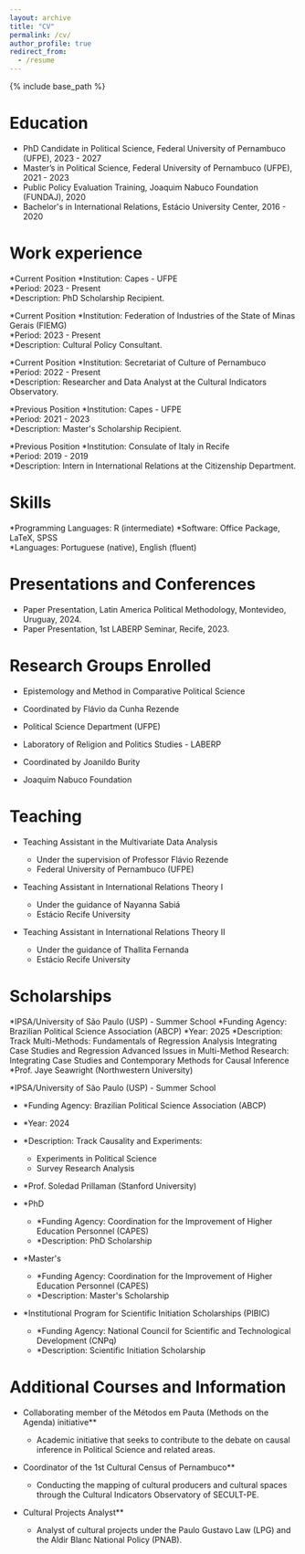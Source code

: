 ```yaml
---
layout: archive
title: "CV"
permalink: /cv/
author_profile: true
redirect_from:
  - /resume
---
```


{% include base_path %}

# Education
* PhD Candidate in Political Science, Federal University of Pernambuco (UFPE), 2023 - 2027
* Master’s in Political Science, Federal University of Pernambuco (UFPE), 2021 - 2023
* Public Policy Evaluation Training, Joaquim Nabuco Foundation (FUNDAJ), 2020
* Bachelor's in International Relations, Estácio University Center, 2016 - 2020

# Work experience
*Current Position
*Institution: Capes - UFPE  
*Period: 2023 - Present  
*Description: PhD Scholarship Recipient.

*Current Position
*Institution: Federation of Industries of the State of Minas Gerais (FIEMG)  
*Period: 2023 - Present  
*Description: Cultural Policy Consultant.

*Current Position
*Institution: Secretariat of Culture of Pernambuco  
*Period: 2022 - Present  
*Description: Researcher and Data Analyst at the Cultural Indicators Observatory.

*Previous Position
*Institution: Capes - UFPE  
*Period: 2021 - 2023  
*Description: Master's Scholarship Recipient.

*Previous Position
*Institution: Consulate of Italy in Recife  
*Period: 2019 - 2019  
*Description: Intern in International Relations at the Citizenship Department.

# Skills
*Programming Languages: R (intermediate) 
*Software: Office Package, LaTeX, SPSS  
*Languages: Portuguese (native), English (fluent)

# Presentations and Conferences
- Paper Presentation, Latin America Political Methodology, Montevideo, Uruguay, 2024.
- Paper Presentation, 1st LABERP Seminar, Recife, 2023.

# Research Groups Enrolled
- Epistemology and Method in Comparative Political Science
 - Coordinated by Flávio da Cunha Rezende
 - Political Science Department (UFPE)
  
- Laboratory of Religion and Politics Studies - LABERP
 - Coordinated by Joanildo Burity
 - Joaquim Nabuco Foundation
  
# Teaching
- Teaching Assistant in the Multivariate Data Analysis
  - Under the supervision of Professor Flávio Rezende
  - Federal University of Pernambuco (UFPE)
  
- Teaching Assistant in International Relations Theory I
  - Under the guidance of Nayanna Sabiá
  - Estácio Recife University
 
- Teaching Assistant in International Relations Theory II
  - Under the guidance of Thallita Fernanda
  - Estácio Recife University

# Scholarships
*IPSA/University of São Paulo (USP) - Summer School
  *Funding Agency: Brazilian Political Science Association (ABCP)
  *Year: 2025
  *Description: Track Multi-Methods:
  Fundamentals of Regression Analysis
   Integrating Case Studies and Regression
   Advanced Issues in Multi-Method Research: Integrating Case Studies and Contemporary Methods for Causal Inference
  *Prof. Jaye Seawright (Northwestern University)


*IPSA/University of São Paulo (USP) - Summer School
  - *Funding Agency: Brazilian Political Science Association (ABCP)
  - *Year: 2024
  - *Description: Track Causality and Experiments:
    - Experiments in Political Science
    - Survey Research Analysis
  - *Prof. Soledad Prillaman (Stanford University)


- *PhD
  - *Funding Agency: Coordination for the Improvement of Higher Education Personnel (CAPES)
  - *Description: PhD Scholarship


- *Master's
  - *Funding Agency: Coordination for the Improvement of Higher Education Personnel (CAPES)
  - *Description: Master's Scholarship


- *Institutional Program for Scientific Initiation Scholarships (PIBIC)
  - *Funding Agency: National Council for Scientific and Technological Development (CNPq)
  - *Description: Scientific Initiation Scholarship

  
# Additional Courses and Information
- Collaborating member of the Métodos em Pauta (Methods on the Agenda) initiative**
  - Academic initiative that seeks to contribute to the debate on causal inference in Political Science and related areas.

- Coordinator of the 1st Cultural Census of Pernambuco**
  - Conducting the mapping of cultural producers and cultural spaces through the Cultural Indicators Observatory of SECULT-PE.
 
- Cultural Projects Analyst**
  - Analyst of cultural projects under the Paulo Gustavo Law (LPG) and the Aldir Blanc National Policy (PNAB).


